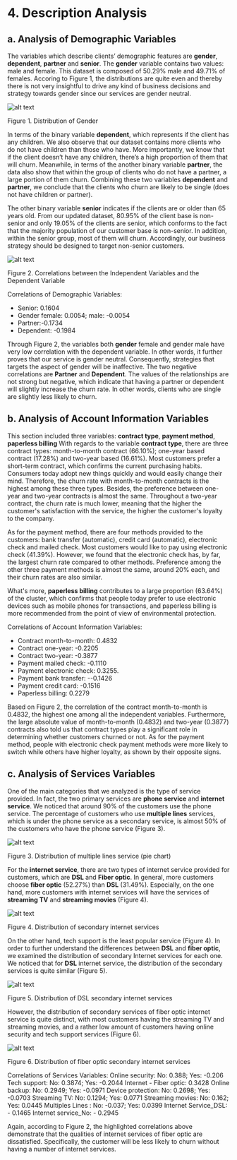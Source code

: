 # 4. Description Analysis
## a. Analysis of Demographic Variables 
The variables which describe clients’ demographic features are **gender**, **dependent**, **partner** and **senior**. The **gender** variable contains two values: male and female. This dataset is composed of 50.29%  male and 49.71% of females. Accoring to Figure 1, the distributions are quite even and thereby there is not very insightful to drive any kind of business decisions and strategy towards gender since our services are gender neutral. 

![alt text](https://github.com/tzyiyuet/telecom_customer_churn/blob/master/churn_gender_bar.png)

Figure 1. Distribution of Gender

In terms of the binary variable **dependent**, which represents if the client has any children. We also observe that our dataset contains more clients who do not have children than those who have. More importantly, we know that if the client doesn’t have any children, there’s a high proportion of them that will churn. Meanwhile, in terms of the another binary variable **partner**, the data also show that within the group of clients who do not have a partner, a large portion of them churn. Combining these two variables **dependent** and **partner**, we conclude that the clients who churn are likely to be single (does not have children or partner). 

The other binary variable **senior** indicates if the clients are or older than 65 years old. From our updated dataset, 80.95% of the client base is non-senior and only 19.05% of the clients are senior, which conforms to the fact that the majority population of our customer base is non-senior. In addition, within the senior group, most of them will churn. Accordingly, our business strategy should be designed to target non-senior customers. 

![alt text](https://github.com/tzyiyuet/telecom_customer_churn/blob/master/correlation.png)

Figure 2. Correlations between the Independent Variables and the Dependent Variable

Correlations of Demographic Variables:
* Senior: 0.1604
* Gender female: 0.0054; male: -0.0054
* Partner:-0.1734
* Dependent: -0.1984

Through Figure 2, the variables both **gender** female and gender male have very low correlation with the dependent variable. In other words, it further proves that our service is gender neutral. Consequently, strategies that targets the aspect of gender will be inaffective. The two negative correlations are **Partner** and **Dependent**. The values of the relationships are not strong but negative, which indicate that having a partner or dependent will slightly increase the churn rate. In other words, clients who are single are slightly less likely to churn.

## b. Analysis of Account Information Variables
This section included three variables: **contract type**, **payment method**, **paperless billing** With regards to the variable **contract type**, there are three contract types: month-to-month contract (66.10%); one-year based contract (17.28%) and two-year based (16.61%). Most customers prefer a short-term contract, which confirms the current purchasing habits. Consumers today adopt new things quickly and would easily change their mind. Therefore, the churn rate with month-to-month contracts is the highest among these three types. Besides, the preference between one-year and two-year contracts is almost the same. Throughout a two-year contract, the churn rate is much lower, meaning that the higher the customer's satisfaction with the service, the higher the customer's loyalty to the company.

As for the payment method, there are four methods provided to the customers: bank transfer (automatic), credit card (automatic), electronic check and mailed check. Most customers would like to pay using electronic check (41.39%). However, we found that the electronic check has, by far, the largest churn rate compared to other methods. Preference among the other three payment methods is almost the same, around 20% each, and their churn rates are also similar. 

What's more, **paperless billing** contributes to a large proportion (63.64%) of the cluster, which confirms that people today prefer to use electronic devices such as mobile phones for transactions, and paperless billing is more recommended from the point of view of environmental protection. 

Correlations of Account Information Variables:
* Contract month-to-month: 0.4832
* Contract one-year: -0.2205
* Contract two-year: -0.3877
* Payment mailed check: -0.1110
* Payment electronic check: 0.3255.
* Payment bank transfer: --0.1426
* Payment credit card: -0.1516
* Paperless billing: 0.2279

Based on Figure 2, the correlation of the contract month-to-month is 0.4832, the highest one among all the independent variables. Furthermore, the large absolute value of month-to-month (0.4832) and two-year (0.3877) contracts also told us that contract types play a significant role in determining whether customers churned or not. As for the payment method, people with electronic check payment methods were more likely to switch while others have higher loyalty, as shown by their opposite signs.

## c. Analysis of Services Variables
One of the main categories that we analyzed is the type of service provided. In fact, the two primary services are **phone service** and **internet service**. We noticed that around 90% of the customers use the phone service.  The percentage of customers who use **multiple lines** services, which is under the phone service as a secondary service, is almost 50% of the customers who have the phone service (Figure 3). 

![alt text](https://github.com/tzyiyuet/telecom_customer_churn/blob/master/multi-line.jpg)

Figure 3. Distribution of multiple lines service (pie chart)

For the **internet service**, there are two types of internet service provided for customers, which are **DSL** and **Fiber optic**. In general, more customers choose **fiber optic** (52.27%) than **DSL** (31.49%). Especially, on the one hand, more customers with internet services will have the services of **streaming TV** and **streaming movies** (Figure 4).

![alt text](https://github.com/tzyiyuet/telecom_customer_churn/blob/master/multi-line.jpg)

Figure 4. Distribution of secondary internet services

On the other hand, tech support is the least popular service (Figure 4). In order to further understand the differences between **DSL** and **fiber optic**, we examined the distribution of secondary Internet services for each one. We noticed that for **DSL** internet service, the distribution of the secondary services is quite similar (Figure 5).

![alt text](https://github.com/tzyiyuet/telecom_customer_churn/blob/master/dsl.jpg)

Figure 5. Distribution of DSL secondary internet services 

However, the distribution of secondary services of fiber optic internet service is quite distinct, with most customers having the streaming TV and streaming movies, and a rather low amount of customers having online security and tech support services (Figure 6). 

![alt text](https://github.com/tzyiyuet/telecom_customer_churn/blob/master/fiber.jpg)

Figure 6. Distribution of fiber optic secondary internet services 

Correlations of Services Variables:
Online security: No: 0.388; Yes: -0.206
Tech support: No: 0.3874; Yes: -0.2044
Internet - Fiber optic: 0.3428
Online backup: No: 0.2949; Yes: -0.0971
Device protection: No: 0.2698; Yes: -0.0703
Streaming TV: No: 0.1294; Yes: 0.0771
Streaming movies: No: 0.162; Yes: 0.0445
Multiples Lines : No: -0.037; Yes: 0.0399
Internet Service_DSL: - 0.1465
Internet service_No: - 0.2945

Again, according to Figure 2, the highlighted correlations above demonstrate that the qualities of internet services of fiber optic are dissatisfied. Specifically, the customer will be less likely to churn without having a number of internet services.

